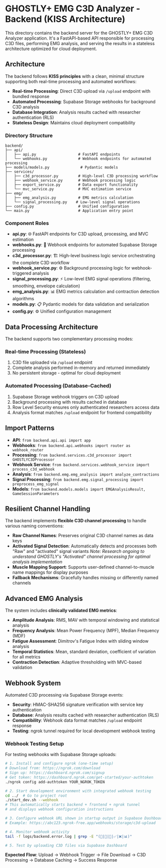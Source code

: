 # GHOSTLY+ EMG C3D Analyzer - Backend (KISS Architecture)

This directory contains the backend server for the GHOSTLY+ EMG C3D Analyzer application. It's a FastAPI-based API responsible for processing C3D files, performing EMG analysis, and serving the results in a stateless architecture optimized for cloud deployment.

## Architecture

The backend follows **KISS principles** with a clean, minimal structure supporting both real-time processing and automated workflows:

- **Real-time Processing**: Direct C3D upload via `/upload` endpoint with bundled response
- **Automated Processing**: Supabase Storage webhooks for background C3D analysis
- **Database Integration**: Analysis results cached with researcher authentication (RLS)
- **Stateless Design**: Maintains cloud deployment compatibility

### Directory Structure

```
backend/
├── api/
│   ├── api.py                   # FastAPI endpoints
│   └── webhooks.py              # Webhook endpoints for automated processing
├── models/models.py              # Pydantic models
├── services/
│   ├── c3d_processor.py         # High-level C3D processing workflow
│   ├── webhook_service.py       # Webhook processing logic
│   ├── export_service.py        # Data export functionality
│   └── mvc_service.py           # MVC estimation service
├── emg/
│   ├── emg_analysis.py          # EMG metrics calculation
│   └── signal_processing.py    # Low-level signal operations
├── config.py                    # Unified configuration
└── main.py                      # Application entry point
```

### Component Roles

- **api.py**: 🌐 FastAPI endpoints for C3D upload, processing, and MVC estimation
- **webhooks.py**: 🔗 Webhook endpoints for automated Supabase Storage processing
- **c3d_processor.py**: 🏗️ High-level business logic service orchestrating the complete C3D workflow
- **webhook_service.py**: ⚙️ Background processing logic for webhook-triggered analysis
- **signal_processing.py**: ⚡ Low-level EMG signal operations (filtering, smoothing, envelope calculation)
- **emg_analysis.py**: 📊 EMG metrics calculation and contraction detection algorithms
- **models.py**: 📋 Pydantic models for data validation and serialization
- **config.py**: ⚙️ Unified configuration management

## Data Processing Architecture

The backend supports two complementary processing modes:

### Real-time Processing (Stateless)
1. C3D file uploaded via `/upload` endpoint
2. Complete analysis performed in-memory and returned immediately
3. No persistent storage - optimal for cloud deployment

### Automated Processing (Database-Cached)
1. Supabase Storage webhook triggers on C3D upload
2. Background processing with results cached in database
3. Row Level Security ensures only authenticated researchers access data
4. Analysis format matches `/upload` endpoint for frontend compatibility

## Import Patterns
- **API**: `from backend.api.api import app`
- **Webhooks**: `from backend.api.webhooks import router as webhook_router`
- **Processing**: `from backend.services.c3d_processor import GHOSTLYC3DProcessor`
- **Webhook Service**: `from backend.services.webhook_service import process_c3d_webhook`
- **Analysis**: `from backend.emg.emg_analysis import analyze_contractions`
- **Signal Processing**: `from backend.emg.signal_processing import preprocess_emg_signal`
- **Models**: `from backend.models.models import EMGAnalysisResult, GameSessionParameters`

## Resilient Channel Handling

The backend implements **flexible C3D channel processing** to handle various naming conventions:

- **Raw Channel Names**: Preserves original C3D channel names as data keys
- **Activated Signal Detection**: Automatically detects and processes both "Raw" and "activated" signal variants *Note: Research ongoing to understand GHOSTLY's "Activated" channel processing for optimal analysis implementation*
- **Muscle Mapping Support**: Supports user-defined channel-to-muscle name mappings for display purposes
- **Fallback Mechanisms**: Gracefully handles missing or differently named channels

## Advanced EMG Analysis

The system includes **clinically validated EMG metrics**:

- **Amplitude Analysis**: RMS, MAV with temporal windowing and statistical analysis
- **Frequency Analysis**: Mean Power Frequency (MPF), Median Frequency (MDF)
- **Fatigue Assessment**: Dimitrov's Fatigue Index with sliding window analysis
- **Temporal Statistics**: Mean, standard deviation, coefficient of variation for all metrics
- **Contraction Detection**: Adaptive thresholding with MVC-based validation

## Webhook System

Automated C3D processing via Supabase Storage events:
- **Security**: HMAC-SHA256 signature verification with service key authentication
- **Database**: Analysis results cached with researcher authentication (RLS)
- **Compatibility**: Webhook data format matches `/upload` endpoint response
- **Testing**: ngrok tunnel required for local development webhook testing

### Webhook Testing Setup

For testing webhooks with Supabase Storage uploads:

```bash
# 1. Install and configure ngrok (one-time setup)
# Download from: https://ngrok.com/download
# Sign up: https://dashboard.ngrok.com/signup
# Get token: https://dashboard.ngrok.com/get-started/your-authtoken
./ngrok config add-authtoken YOUR_NGROK_TOKEN

# 2. Start development environment with integrated webhook testing
cd ../  # Go to project root
./start_dev.sh --webhook
# This automatically starts backend + frontend + ngrok tunnel
# and displays webhook configuration instructions

# 3. Configure webhook URL shown in startup output in Supabase Dashboard
# Example: https://abc123.ngrok-free.app/webhooks/storage/c3d-upload

# 4. Monitor webhook activity
tail -f logs/backend.error.log | grep -E "(🚀|📁|🔄|✅|❌|📊)"

# 5. Test by uploading C3D files via Supabase Dashboard
```

**Expected Flow**: Upload → Webhook Trigger → File Download → C3D Processing → Database Caching → Success Response 